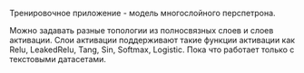 Тренировочное приложение - модель многослойного перспетрона.

Можно задавать разные топологии из полносвязных слоев и слоев активации. Слои активации поддерживают такие функции активации как Relu, LeakedRelu, Tang, Sin, Softmax, Logistic.
Пока что работает только с текстовыми датасетами.
